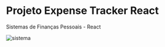 # Projeto Expense Tracker React
Sistemas de Finanças Pessoais - React

![sistema](https://user-images.githubusercontent.com/91435382/148665324-036826eb-c442-441e-8c70-cc0545921c7b.png)
